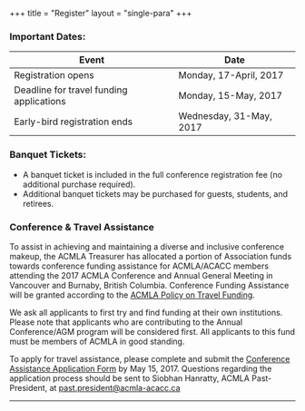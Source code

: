 +++
title = "Register"
layout = "single-para"
+++

### Important Dates:

| Event | Date |
|------|-------|
|Registration opens |Monday, 17-April, 2017|
|Deadline for travel funding applications|Monday, 15-May, 2017|
|Early-bird registration ends |Wednesday, 31-May, 2017|

### Banquet Tickets:
* A banquet ticket is included in the full conference registration fee (no additional purchase required).
* Additional banquet tickets may be purchased for guests, students, and retirees.

### Conference & Travel Assistance
To assist in achieving and maintaining a diverse and inclusive conference makeup, the ACMLA Treasurer has allocated a portion of Association funds towards conference funding assistance for ACMLA/ACACC members attending the 2017 ACMLA Conference and Annual General Meeting in Vancouver and Burnaby, British Columbia. Conference Funding Assistance will be granted according to the [ACMLA Policy on Travel Funding](https://acmla-acacc.ca/docs/ACMLA_conference-travel_funding_policy.pdf).

We ask all applicants to first try and find funding at their own institutions. Please note that applicants who are contributing to the Annual Conference/AGM program will be considered first. All applicants to this fund must be members of ACMLA in good standing. 

To apply for travel assistance, please complete and submit the [Conference Assistance Application Form](https://goo.gl/forms/ooP0wqD8HDvmW9iI2) by May 15, 2017. Questions regarding the application process should be sent to Siobhan Hanratty, ACMLA Past-President, at [past.president@acmla-acacc.ca](mailto:past.president@acmla-acacc.ca)

---

<script src="https://memberservices.membee.com/feeds/Events/EventScript.ashx?id=103&cid=688&wid=501" type="text/javascript"></script>
